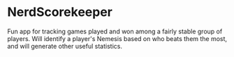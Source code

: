 NerdScorekeeper
===============

Fun app for tracking games played and won among a fairly stable group of players. Will identify a player's Nemesis based on who beats them the most, and will generate other useful statistics.
